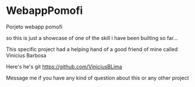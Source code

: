 # WebappPomofi
Porjeto webapp pomofi 

so this is just a showcase of one of the skill i have been builting so far...

This specific project had a helping hand of a good friend of mine called Vinicius Barbosa

Here's he's git https://github.com/ViniciusBLima

Message me if you have any kind of question about this or any other project
